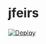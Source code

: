 # jfeirs
[![Deploy](https://www.herokucdn.com/deploy/button.png)](https://dashboard.heroku.com/new?template=https://github.com/jfiee/jfeirs)
